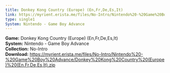 ```yaml
---
title: Donkey Kong Country (Europe) (En,Fr,De,Es,It)
link: https://myrient.erista.me/files/No-Intro/Nintendo%20-%20Game%20Boy%20Advance/Donkey%20Kong%20Country%20(Europe)%20(En,Fr,De,Es,It).zip
type: single1
System: Nintendo - Game Boy Advance
---
```

<b>Game:</b> Donkey Kong Country (Europe) (En,Fr,De,Es,It)<br>
<b>System:</b> Nintendo - Game Boy Advance<br>
<b>Collection:</b> No-Intro<br>
<b>Download:</b> https://myrient.erista.me/files/No-Intro/Nintendo%20-%20Game%20Boy%20Advance/Donkey%20Kong%20Country%20(Europe)%20(En,Fr,De,Es,It).zip